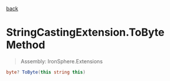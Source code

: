 ﻿

[back](/IronSphere.Extensions/types/StringCastingExtension)

# StringCastingExtension.ToByte Method

> Assembly: IronSphere.Extensions

```csharp
byte? ToByte(this string this)
```



 